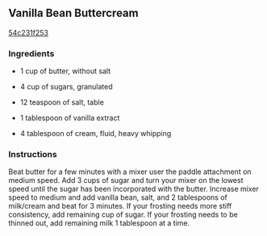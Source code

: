 ## Vanilla Bean Buttercream

[54c231f253](http://www.food.com/recipe/vanilla-bean-buttercream-455773)

### Ingredients

 - 1 cup of butter, without salt

 - 4 cup of sugars, granulated

 - 12 teaspoon of salt, table

 - 1 tablespoon of vanilla extract

 - 4 tablespoon of cream, fluid, heavy whipping

### Instructions

Beat butter for a few minutes with a mixer user the paddle attachment on medium speed. Add 3 cups of sugar and turn your mixer on the lowest speed until the sugar has been incorporated with the butter. Increase mixer speed to medium and add vanilla bean, salt, and 2 tablespoons of milk/cream and beat for 3 minutes. If your frosting needs more stiff consistency, add remaining cup of sugar. If your frosting needs to be thinned out, add remaining milk 1 tablespoon at a time.